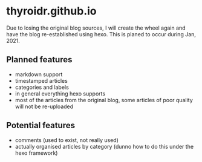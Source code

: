 # thyroidr.github.io

Due to losing the original blog sources, I will create the wheel again and have the blog re-established using hexo. This is planed to occur during Jan, 2021. 

## Planned features
- markdown support
- timestamped articles
- categories and labels
- in general everything hexo supports
- most of the articles from the original blog, some articles of poor quality will not be re-uploaded

## Potential features
- comments (used to exist, not really used)
- actually organised articles by category (dunno how to do this under the hexo framework)

